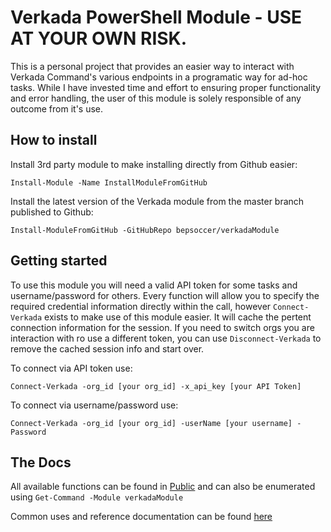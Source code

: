 # Verkada PowerShell Module - USE AT YOUR OWN RISK.
This is a personal project that provides an easier way to interact with Verkada Command's various endpoints in a programatic way for ad-hoc tasks.  While I have invested time and effort to ensuring proper functionality and error handling, the user of this module is solely responsible of any outcome from it's use.
## How to install
Install 3rd party module to make installing directly from Github easier:

`Install-Module -Name InstallModuleFromGitHub`

Install the latest version of the Verkada module from the master branch published to Github:

`Install-ModuleFromGitHub -GitHubRepo bepsoccer/verkadaModule`

## Getting started
To use this module you will need a valid API token for some tasks and username/password for others.  Every function will allow you to specify the required credential information directly within the call, however `Connect-Verkada` exists to make use of this module easier.  It will cache the pertent connection information for the session.  If you need to switch orgs you are interaction with ro use a different token, you can use `Disconnect-Verkada` to remove the cached session info and start over.

To connect via API token use:

`Connect-Verkada -org_id [your org_id] -x_api_key [your API Token]`

To connect via username/password use:

`Connect-Verkada -org_id [your org_id] -userName [your username] -Password`

## The Docs
All available functions can be found in [Public](Public) and can also be enumerated using `Get-Command -Module verkadaModule`

Common uses and reference documentation can be found [here](docs/README.md)